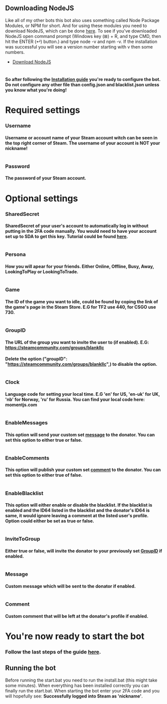 ## **Downloading NodeJS**
Like all of my other bots this bot also uses something called Node Package Modules, or NPM for short. And for using these modules you need to download NodeJS, which can be done [here](https://nodejs.org/en/download/). To see if you've downloaded NodeJS open command prompt (Windows key (⊞) + R, and type CMD, then hit the ENTER (↵) button.) and type node -v and npm -v. If the installation was successful you will see a version number starting with v then some numbers.
* [Download NodeJS](https://nodejs.org/en/download/)
#
#

**So after following the [Installation guide](https://github.com/confernn/auto-accept-donations/wiki/Installation) you're ready to configure the bot. Do not configure any other file than config.json and blacklist.json unless you know what you're doing!**

# **Required settings**
### Username
#### Username or account name of your Steam account witch can be seen in the top right corner of Steam. The username of your account is **NOT** your nickname!
#
### Password
#### The password of your Steam account.
#
#
# **Optional settings**
### SharedSecret
#### SharedSecret of your user's account to automatically log in without putting in the 2FA code manually. You would need to have your account set up to SDA to get this key. Tutorial could be found [here](https://github.com/SteamTimeIdler/stidler/wiki/Getting-your-%27shared_secret%27-code-for-use-with-Auto-Restarter-on-Mobile-Authentication).
#
### Persona
#### How you will apear for your friends. Either Online, Offline, Busy, Away, LookingToPlay or LookingToTrade.
#
### Game
#### The ID of the game you want to idle, could be found by coping the link of the game's page in the Steam Store. E.G for TF2 use 440, for CSGO use 730.
#
### GroupID
#### The URL of the group you want to invite the user to (if enabled). E.G: https://steamcommunity.com/groups/blankllc
#### Delete the option ("groupID": "https://steamcommunity.com/groups/blankllc",) to disable the option.
#	
### Clock
#### Language code for setting your local time. E.G 'en' for US, 'en-uk' for UK, 'nb' for Norway, 'ru' for Russia. You can find your local code here: momentjs.com
#
### EnableMessages
#### This option will send your custom set [message](https://github.com/confernn/auto-accept-donations/wiki/Configuration#message) to the donator. You can set this option to either true or false. 
#
### EnableComments
#### This option will publish your custom set [comment](https://github.com/confernn/auto-accept-donations/wiki/Configuration#comment) to the donator. You can set this option to either true of false. 
#
### EnableBlacklist
#### This option will either enable or disable the blacklist. If the blacklist is enabled and the ID64 listed in the blacklist and the donator's ID64 is same, it would ignore leaving a comment at the listed user's profile. Option could either be set as true or false. 
#
### InviteToGroup
#### Either true or false, will invite the donator to your previously set [GroupID](https://github.com/confernn/auto-accept-donations/wiki/Configuration#groupid) if enabled.
#
### Message
#### Custom message which will be sent to the donator if enabled.
#
### Comment
#### Custom comment that will be left at the donator's profile if enabled.
#
#
# **You're now ready to start the bot**
### Follow the last steps of the guide [here](https://github.com/confernn/auto-accept-donations/wiki/Installation#running-the-bot).
## **Running the bot**
Before running the start.bat you need to run the install.bat (this might take some minutes). When everything has been installed correctly you can finally run the start.bat. When starting the bot enter your 2FA code and you will hopefully see: **Successfully logged into Steam as 'nickname'**. 
